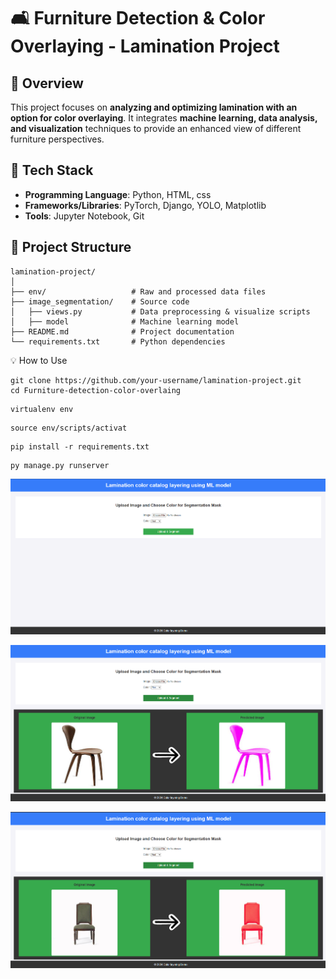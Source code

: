 # 🛋️ Furniture Detection & Color Overlaying - Lamination Project  

## 📜 Overview  
This project focuses on **analyzing and optimizing lamination with an option for color overlaying**. It integrates **machine learning, data analysis, and visualization** techniques to provide an enhanced view of different furniture perspectives.  

## 🚀 Tech Stack  
- **Programming Language**: Python, HTML, css
- **Frameworks/Libraries**: PyTorch, Django, YOLO, Matplotlib  
- **Tools**: Jupyter Notebook, Git  

## 📂 Project Structure
```plaintext
lamination-project/
│
├── env/                   # Raw and processed data files
├── image_segmentation/    # Source code
│   ├── views.py           # Data preprocessing & visualize scripts
│   ├── model              # Machine learning model
├── README.md              # Project documentation
└── requirements.txt       # Python dependencies
```
💡 How to Use
```
git clone https://github.com/your-username/lamination-project.git
cd Furniture-detection-color-overlaing
```

```
virtualenv env
```
```
source env/scripts/activat
```

```
pip install -r requirements.txt
```

```
py manage.py runserver
```


![alt text](launch.png)

![alt text](model_img_1.png)

![alt text](model_img_2.png)
